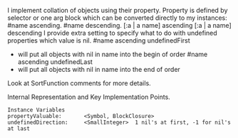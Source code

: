 I implement collation of objects using their property. Property is defined by selector or one arg block which can be converted directly to my instances:
	#name ascending.
	#name descending.
	[:a | a name] ascending
	[:a | a name] descending
I provide extra setting to specify what to do with undefined properties which value is nil.
	#name ascending undefinedFirst
- will put all objects with nil in name into the begin of order
	#name ascending undefinedLast
- will put all objects with nil in name into the end of order

Look at SortFunction comments for more details.

Internal Representation and Key Implementation Points.

    Instance Variables
	propertyValuable:		<Symbol, BlockClosure>
	undefinedDirection:		<SmallInteger>	1 nil's at first, -1 for nil's at last